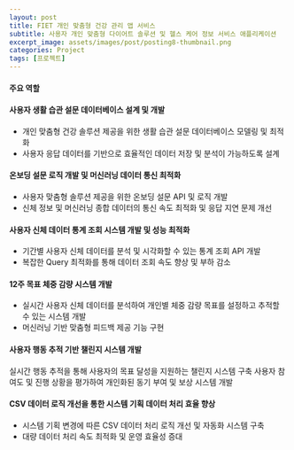 ```yaml
---
layout: post
title: FIET 개인 맞춤형 건강 관리 앱 서비스
subtitle: 사용자 개인 맞춤형 다이어트 솔루션 및 헬스 케어 정보 서비스 애플리케이션
excerpt_image: assets/images/post/posting8-thumbnail.png
categories: Project
tags: [프로젝트]
---
```

#### 주요 역할

#### 사용자 생활 습관 설문 데이터베이스 설계 및 개발
- 개인 맞춤형 건강 솔루션 제공을 위한 생활 습관 설문 데이터베이스 모델링 및 최적화
- 사용자 응답 데이터를 기반으로 효율적인 데이터 저장 및 분석이 가능하도록 설계

#### 온보딩 설문 로직 개발 및 머신러닝 데이터 통신 최적화
- 사용자 맞춤형 솔루션 제공을 위한 온보딩 설문 API 및 로직 개발
- 신체 정보 및 머신러닝 종합 데이터의 통신 속도 최적화 및 응답 지연 문제 개선

#### 사용자 신체 데이터 통계 조회 시스템 개발 및 성능 최적화
- 기간별 사용자 신체 데이터를 분석 및 시각화할 수 있는 통계 조회 API 개발
- 복잡한 Query 최적화를 통해 데이터 조회 속도 향상 및 부하 감소

#### 12주 목표 체중 감량 시스템 개발
- 실시간 사용자 신체 데이터를 분석하여 개인별 체중 감량 목표를 설정하고 추적할 수 있는 시스템 개발
- 머신러닝 기반 맞춤형 피드백 제공 기능 구현

#### 사용자 행동 추적 기반 챌린지 시스템 개발
실시간 행동 추적을 통해 사용자의 목표 달성을 지원하는 챌린지 시스템 구축
사용자 참여도 및 진행 상황을 평가하여 개인화된 동기 부여 및 보상 시스템 개발

#### CSV 데이터 로직 개선을 통한 시스템 기획 데이터 처리 효율 향상
- 시스템 기획 변경에 따른 CSV 데이터 처리 로직 개선 및 자동화 시스템 구축
- 대량 데이터 처리 속도 최적화 및 운영 효율성 증대
